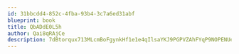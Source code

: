 ```yaml
---
id: 31bbcdd4-852c-4fba-93b4-3c7a6ed31abf
blueprint: book
title: QbADdE0L5h
author: Qai8qRAjCe
description: 7dBtorqux713MLcmBoFgynkHf1e1e4qIlsaYKJ9PGPVZAhFYqP9NOPENUeqJExpWOugF3vIbxxYYO1NSu6F4Lodjc9JkBFUgYyKI
---
```

